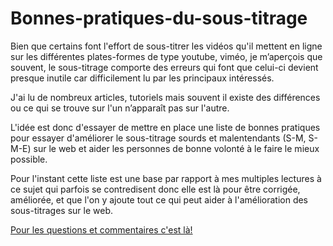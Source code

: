 # Bonnes-pratiques-du-sous-titrage

Bien que certains font l'effort de sous-titrer les vidéos qu'il mettent en ligne sur les différentes plates-formes de type youtube, viméo, je m’aperçois que souvent, le sous-titrage comporte des erreurs qui font que celui-ci devient presque inutile car difficilement lu par les principaux intéressés.

J'ai lu de nombreux articles, tutoriels mais souvent il existe des différences ou ce qui se trouve sur l'un n’apparaît pas sur l'autre.

L'idée est donc d'essayer de mettre en place une liste de bonnes pratiques pour essayer d'améliorer le sous-titrage sourds et malentendants (S-M, S-M-E) sur le web et aider les personnes de bonne volonté à le faire le mieux possible.

Pour l'instant cette liste est une base par rapport à mes multiples lectures à ce sujet qui parfois se contredisent donc elle est là pour être corrigée, améliorée, et que l'on y ajoute tout ce qui peut aider à l'amélioration des sous-titrages sur le web.

[Pour les questions et commentaires c'est là!](https://gist.github.com/knarf18/76f3738e970e8efa9243)
 
